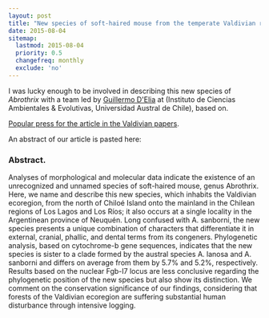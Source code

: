 ```yaml
---
layout: post
title: "New species of soft-haired mouse from the temperate Valdivian rainforest"
date: 2015-08-04
sitemap:
  lastmod: 2015-08-04
  priority: 0.5
  changefreq: monthly
  exclude: 'no'
---
```


I was lucky enough to be involved in describing this new species of <i>Abrothrix</i> with a team led by [Guillermo D'Elia](https://www.researchgate.net/profile/Guillermo_DElia) at (Instituto de Ciencias Ambientales & Evolutivas, Universidad Austral de Chile), based on.


[Popular press for the article in the Valdivian papers](http://www.australvaldivia.cl/impresa/2015/09/03/full/cuerpo-principal/2/texto/).

An abstract of our article is pasted here:

<h3>Abstract. </h3>
Analyses of morphological and molecular data indicate the existence of an unrecognized and unnamed species of soft-haired mouse, genus Abrothrix. Here, we name and describe this new species, which inhabits the Valdivian ecoregion, from the north of Chiloé Island onto the mainland in the Chilean regions of Los Lagos and Los Ríos; it also occurs at a single locality in the Argentinean province of Neuquén. Long confused with A. sanborni, the new species presents a unique combination of characters that differentiate it in external, cranial, phallic, and dental terms from its congeners. Phylogenetic analysis, based on cytochrome-b gene sequences, indicates that the new species is sister to a clade formed by the austral species A. lanosa and A. sanborni and differs on average from them by 5.7% and 5.2%, respectively. Results based on the nuclear Fgb-I7 locus are less conclusive regarding the phylogenetic position of the new species but also show its distinction. We comment on the conservation significance of our findings, considering that forests of the Valdivian ecoregion are suffering substantial human disturbance through intensive logging.

